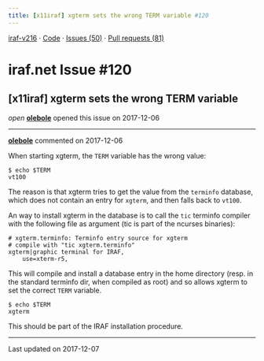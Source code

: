 ```yaml
---
title: [x11iraf] xgterm sets the wrong TERM variable #120
---
```


[iraf-v216](/iraf-v216) · [Code](https://github.com/iraf-community/iraf/tree/iraf-v216) · [Issues (50)](/iraf-v216/issues) · [Pull requests (81)](/iraf-v216/issues/pulls)

# iraf.net Issue #120
## [x11iraf] xgterm sets the wrong TERM variable
*open* **[olebole](https://github.com/olebole)** opened this issue on 2017-12-06

- - - -

**[olebole](https://github.com/olebole)** commented on 2017-12-06

When starting xgterm, the `TERM` variable has the wrong value:  
  
```  
$ echo $TERM  
vt100  
```  
  
The reason is that xgterm tries to get the value from the `terminfo` database, which does not contain an entry for `xgterm`, and then falls back to `vt100`.  
  
An way to install xgterm in the database is to call the `tic` terminfo compiler with the following file as argument (tic is part of the ncurses binaries):  
  
```  
# xgterm.terminfo: Terminfo entry source for xgterm  
# compile with "tic xgterm.terminfo"  
xgterm|graphic terminal for IRAF,  
	use=xterm-r5,  
```  
  
This will compile and install a database entry in the home directory (resp. in the standard terminfo dir, when compiled as root) and so allows xgterm to set the correct `TERM` variable.  
  
```  
$ echo $TERM  
xgterm  
```  
  
This should be part of the IRAF installation procedure.

- - - -

Last updated on 2017-12-07
